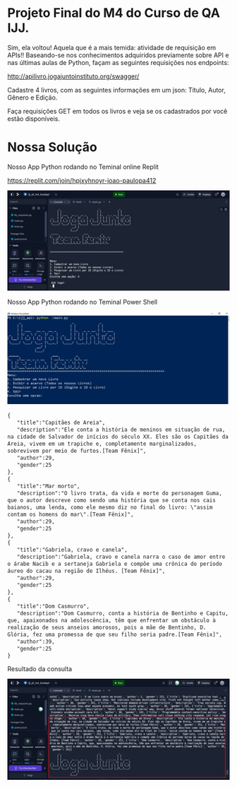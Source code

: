 # Projeto Final do M4 do Curso de QA IJJ.

Sim, ela voltou! Aquela que é a mais temida: atividade de requisição em APIs!!
Baseando-se nos conhecimentos adquiridos previamente sobre API e nas últimas aulas de  Python, façam as seguintes requisições nos endpoints:

http://apilivro.jogajuntoinstituto.org/swagger/

Cadastre 4 livros, com as seguintes informações em um json: 
Título, Autor, Gênero e Edição.

Faça requisições GET em todos os livros e veja se os cadastrados por você estão disponíveis.

# Nossa Solução

Nosso App Python rodando no Teminal online Replit

https://replit.com/join/hpjxyhnoyr-joao-paulopa412

<img style="margin: 0px" src="https://raw.githubusercontent.com/jpqateste/desafio_m4_ijj/main/Screen_replit.jpg" alt="Tela Ripleit" title="Ripleit" />

Nosso App Python rodando no Teminal Power Shell

<img style="margin: 0px" src="https://raw.githubusercontent.com/jpqateste/desafio_m4_ijj/main/Screen_power_shell01.jpg" alt="Tela Power shell" title="Power shell" />


```
{
   "title":"Capitães de Areia",
   "description":"Ele conta a história de meninos em situação de rua, na cidade de Salvador de inícios do século XX. Eles são os Capitães da Areia, vivem em um trapiche e, completamente marginalizados, sobrevivem por meio de furtos.[Team Fênix]",
   "author":29,
   "gender":25
},
{
   "title":"Mar morto",
   "description":"O livro trata, da vida e morte do personagem Guma, que o autor descreve como sendo uma história que se conta nos cais baianos, uma lenda, como ele mesmo diz no final do livro: \"assim contam os homens do mar\".[Team Fênix]",
   "author":29,
   "gender":25
},
{
   "title":"Gabriela, cravo e canela",
   "description":"Gabriela, cravo e canela narra o caso de amor entre o árabe Nacib e a sertaneja Gabriela e compõe uma crônica do período áureo do cacau na região de Ilhéus. [Team Fênix]",
   "author":29,
   "gender":25
},
{
   "title":"Dom Casmurro",
   "description":"Dom Casmurro, conta a história de Bentinho e Capitu, que, apaixonados na adolescência, têm que enfrentar um obstáculo à realização de seus anseios amorosos, pois a mãe de Bentinho, D. Glória, fez uma promessa de que seu filho seria padre.[Team Fênix]",
   "author":39,
   "gender":25
}
```
Resultado da consulta

<img style="margin: 0px" src="https://raw.githubusercontent.com/jpqateste/desafio_m4_ijj/main/Screen_power_shell04.jpg" alt="Tela resultado" title="Tela resultado" />
